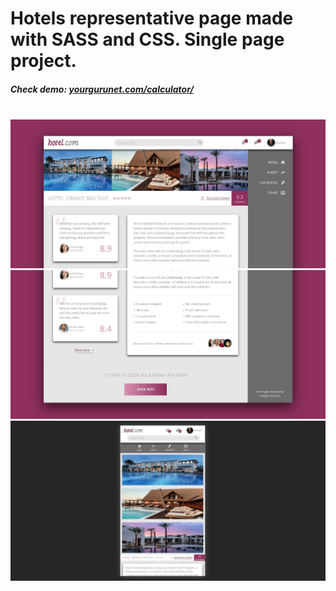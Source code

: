 <h1>Hotels representative page made with SASS and CSS. Single page project.</h1>
<h5>Check demo: <span> <a href="https://yourgurunet.github.io/Simple-JS-Calculator/" target="_blank">yourgurunet.com/calculator/</a> </span> </h5>
<br/>
<img src="images/image-1.JPG" width="1080">
<img src="images/image-2.JPG" width="1080">
<img src="images/image-3.JPG" width="1080">
